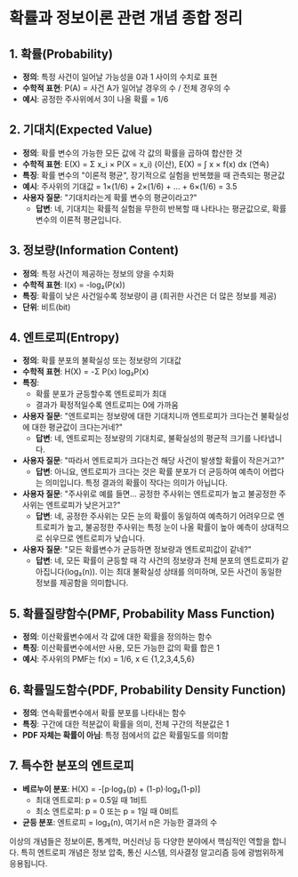 # 확률과 정보이론 관련 개념 종합 정리

## 1. 확률(Probability)

- **정의**: 특정 사건이 일어날 가능성을 0과 1 사이의 수치로 표현
- **수학적 표현**: P(A) = 사건 A가 일어날 경우의 수 / 전체 경우의 수
- **예시**: 공정한 주사위에서 3이 나올 확률 = 1/6

## 2. 기대치(Expected Value)

- **정의**: 확률 변수의 가능한 모든 값에 각 값의 확률을 곱하여 합산한 것
- **수학적 표현**: E(X) = Σ x_i × P(X = x_i) (이산), E(X) = ∫ x × f(x) dx (연속)
- **특징**: 확률 변수의 "이론적 평균", 장기적으로 실험을 반복했을 때 관측되는 평균값
- **예시**: 주사위의 기대값 = 1×(1/6) + 2×(1/6) + ... + 6×(1/6) = 3.5
- **사용자 질문**: "기대치라는게 확률 변수의 평균이라고?"
  - **답변**: 네, 기대치는 확률적 실험을 무한히 반복할 때 나타나는 평균값으로, 확률 변수의 이론적 평균입니다.

## 3. 정보량(Information Content)

- **정의**: 특정 사건이 제공하는 정보의 양을 수치화
- **수학적 표현**: I(x) = -log₂(P(x))
- **특징**: 확률이 낮은 사건일수록 정보량이 큼 (희귀한 사건은 더 많은 정보를 제공)
- **단위**: 비트(bit)

## 4. 엔트로피(Entropy)

- **정의**: 확률 분포의 불확실성 또는 정보량의 기대값
- **수학적 표현**: H(X) = -Σ P(x) log₂P(x)
- **특징**: 
  - 확률 분포가 균등할수록 엔트로피가 최대
  - 결과가 확정적일수록 엔트로피는 0에 가까움
- **사용자 질문**: "엔트로피는 정보량에 대한 기대치니까 엔트로피가 크다는건 불확실성에 대한 평균값이 크다는거네?"
  - **답변**: 네, 엔트로피는 정보량의 기대치로, 불확실성의 평균적 크기를 나타냅니다.
- **사용자 질문**: "따라서 엔트로피가 크다는건 해당 사건이 발생할 확률이 작은거고?"
  - **답변**: 아니요, 엔트로피가 크다는 것은 확률 분포가 더 균등하여 예측이 어렵다는 의미입니다. 특정 결과의 확률이 작다는 의미가 아닙니다.
- **사용자 질문**: "주사위로 예를 들면... 공정한 주사위는 엔트로피가 높고 불공정한 주사위는 엔트로피가 낮은거고?"
  - **답변**: 네, 공정한 주사위는 모든 눈의 확률이 동일하여 예측하기 어려우므로 엔트로피가 높고, 불공정한 주사위는 특정 눈이 나올 확률이 높아 예측이 상대적으로 쉬우므로 엔트로피가 낮습니다.
- **사용자 질문**: "모든 확률변수가 균등하면 정보량과 엔트로피값이 같네?"
  - **답변**: 네, 모든 확률이 균등할 때 각 사건의 정보량과 전체 분포의 엔트로피가 같아집니다(log₂(n)). 이는 최대 불확실성 상태를 의미하며, 모든 사건이 동일한 정보를 제공함을 의미합니다.

## 5. 확률질량함수(PMF, Probability Mass Function)

- **정의**: 이산확률변수에서 각 값에 대한 확률을 정의하는 함수
- **특징**: 이산확률변수에서만 사용, 모든 가능한 값의 확률 합은 1
- **예시**: 주사위의 PMF는 f(x) = 1/6, x ∈ {1,2,3,4,5,6}

## 6. 확률밀도함수(PDF, Probability Density Function)

- **정의**: 연속확률변수에서 확률 분포를 나타내는 함수
- **특징**: 구간에 대한 적분값이 확률을 의미, 전체 구간의 적분값은 1
- **PDF 자체는 확률이 아님**: 특정 점에서의 값은 확률밀도를 의미함

## 7. 특수한 분포의 엔트로피

- **베르누이 분포**: H(X) = -[p·log₂(p) + (1-p)·log₂(1-p)]
  - 최대 엔트로피: p = 0.5일 때 1비트
  - 최소 엔트로피: p = 0 또는 p = 1일 때 0비트
- **균등 분포**: 엔트로피 = log₂(n), 여기서 n은 가능한 결과의 수

이상의 개념들은 정보이론, 통계학, 머신러닝 등 다양한 분야에서 핵심적인 역할을 합니다. 특히 엔트로피 개념은 정보 압축, 통신 시스템, 의사결정 알고리즘 등에 광범위하게 응용됩니다.